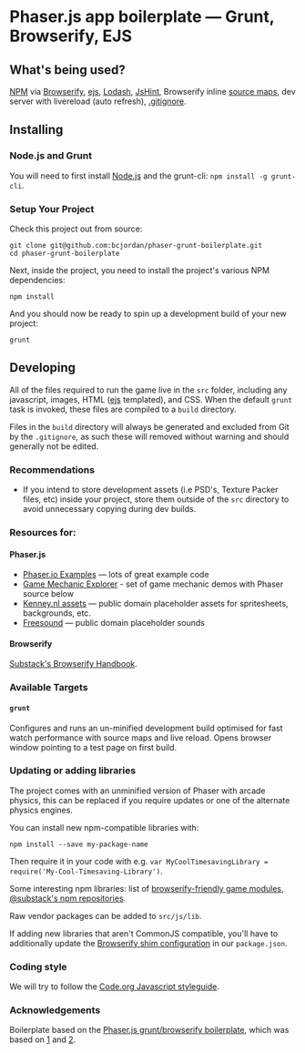 # Phaser.js app boilerplate — Grunt, Browserify, EJS

## What's being used?

[NPM](https://www.npmjs.org/) via [Browserify](http://browserify.org/), [ejs](http://www.embeddedjs.com/), [Lodash](http://lodash.com/), [JsHint](http://www.jshint.com/), Browserify inline [source maps](http://www.html5rocks.com/en/tutorials/developertools/sourcemaps/), dev server with livereload (auto refresh), [.gitignore](https://github.com/serby/GitIgnore).

## Installing

### Node.js and Grunt

You will need to first install [Node.js](http://nodejs.org/download/) and the grunt-cli: `npm install -g grunt-cli`.

### Setup Your Project

Check this project out from source:

    git clone git@github.com:bcjordan/phaser-grunt-boilerplate.git
    cd phaser-grunt-boilerplate

Next, inside the project, you need to install the project's various NPM dependencies:

    npm install

And you should now be ready to spin up a development build of your new project:

    grunt

## Developing

All of the files required to run the game live in the `src` folder, including any javascript, images, HTML ([ejs](http://www.embeddedjs.com/) templated), and CSS. When the default `grunt` task is invoked, these files are compiled to a `build` directory.

Files in the `build` directory will always be generated and excluded from Git by the `.gitignore`, as such these will removed without warning and should generally not be edited.

### Recommendations

* If you intend to store development assets (i.e PSD's, Texture Packer files, etc) inside your project, store them outside of the `src` directory to avoid unnecessary copying during dev builds.

### Resources for:

#### Phaser.js

* [Phaser.io Examples](http://phaser.io/examples) — lots of great example code
* [Game Mechanic Explorer](http://gamemechanicexplorer.com/) - set of game mechanic demos with Phaser source below
* [Kenney.nl assets](http://kenney.nl/assets) — public domain placeholder assets for spritesheets, backgrounds, etc.
* [Freesound](https://freesound.org/) — public domain placeholder sounds

#### Browserify

[Substack's Browserify Handbook](https://github.com/substack/browserify-handbook).

### Available Targets

#### `grunt`

Configures and runs an un-minified development build optimised for fast watch performance with source maps and live reload. Opens browser window pointing to a test page on first build.

### Updating or adding libraries

The project comes with an unminified version of Phaser with arcade physics, this can be replaced if you require updates or one of the alternate physics engines.

You can install new npm-compatible libraries with:

`npm install --save my-package-name`

Then require it in your code with e.g. `var MyCoolTimesavingLibrary = require('My-Cool-Timesaving-Library')`.

Some interesting npm libraries: list of [browserify-friendly game modules](https://github.com/hughsk/game-modules/wiki/Modules), [@substack's npm repositories](https://www.npmjs.com/~substack).

Raw vendor packages can be added to `src/js/lib`.

If adding new libraries that aren't CommonJS compatible, you'll have to additionally update the [Browserify shim configuration](https://github.com/thlorenz/browserify-shim#3-provide-browserify-shim-config) in our `package.json`.

### Coding style

We will try to follow the [Code.org Javascript styleguide](https://github.com/code-dot-org/code-dot-org/blob/staging/STYLEGUIDE.md#javascript).

### Acknowledgements

Boilerplate based on the [Phaser.js grunt/browserify boilerplate](https://github.com/lukewilde/phaser-js-boilerplate/), which was based on [1](https://github.com/luizbills/phaser-js-boilerplate) and [2](https://github.com/gamecook/phaser-project-template).
